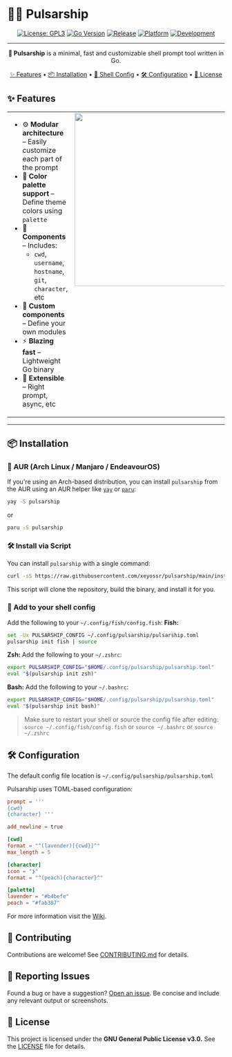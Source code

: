 # 🚀🌠 Pulsarship

<div align="center">
  
<!-- Badges -->
[![License: GPL3](https://img.shields.io/github/license/xeyossr/pulsarship?style=for-the-badge&logo=opensourceinitiative&logoColor=white)](https://github.com/xeyossr/pulsarship/blob/main/LICENSE)
[![Go Version](https://img.shields.io/badge/Go-1.24+-blue?style=for-the-badge&logo=go&logoColor=white)](https://golang.org/dl/)
[![Release](https://img.shields.io/github/v/release/xeyossr/pulsarship?style=for-the-badge&logo=github&logoColor=white&v=1)](https://github.com/xeyossr/pulsarship/releases/latest)
[![Platform](https://img.shields.io/badge/platform-Linux-lightgrey?style=for-the-badge&logo=linux&logoColor=white)](https://www.kernel.org/)
[![Development](https://img.shields.io/badge/development-active-brightgreen?style=for-the-badge&logo=github&logoColor=white)](https://github.com/xeyossr/pulsarship/graphs/commit-activity)

---

**🚀 Pulsarship** is a minimal, fast and customizable shell prompt tool written in Go.

[✨ Features](#-features) • [📦 Installation](#-installation) • [🔧 Shell Config](#-add-to-your-shell-config) • [🛠 Configuration](#-configuration) • [📜 License](#-license)

</div>

## ✨ Features

<table>
  <tr>
    <td valign="top">


- ⚙️ <b>Modular architecture</b> – Easily customize each part of the prompt  
- 🎨 <b>Color palette support</b> – Define theme colors using `palette`  
- 🧩 <b>Components</b> – Includes:
  - `cwd`, `username`, `hostname`, `git`, `character`, etc  
- 🧰 <b>Custom components</b> – Define your own modules  
- ⚡ <b>Blazing fast</b> – Lightweight Go binary  
- 🧪 <b>Extensible</b> – Right prompt, async, etc  

</td>
    <td valign="top">
      <img src="https://github.com/user-attachments/assets/e9ac28f5-a464-4a63-b74a-95968314ff0e" width="400"/>
    </td>
  </tr>
</table>


---

## 📦 Installation
### 🔁 AUR (Arch Linux / Manjaro / EndeavourOS)

If you're using an Arch-based distribution, you can install `pulsarship` from the AUR using an AUR helper like [`yay`](https://github.com/Jguer/yay) or [`paru`](https://github.com/Morganamilo/paru):
```bash
yay -S pulsarship
```
or
```bash
paru -S pulsarship
```

### 🛠️ Install via Script
You can install `pulsarship` with a single command:

```bash
curl -sS https://raw.githubusercontent.com/xeyossr/pulsarship/main/install.sh | bash
```

This script will clone the repository, build the binary, and install it for you.

### 🔧 Add to your shell config
Add the following to your `~/.config/fish/config.fish`:
**Fish:**
```bash
set -Ux PULSARSHIP_CONFIG ~/.config/pulsarship/pulsarship.toml
pulsarship init fish | source
```

**Zsh:**
Add the following to your `~/.zshrc`:
```zsh
export PULSARSHIP_CONFIG="$HOME/.config/pulsarship/pulsarship.toml"
eval "$(pulsarship init zsh)"
```

**Bash:**
Add the following to your `~/.bashrc`:
```bash
export PULSARSHIP_CONFIG="$HOME/.config/pulsarship/pulsarship.toml"
eval "$(pulsarship init bash)"
```

> Make sure to restart your shell or source the config file after editing:   
> `source ~/.config/fish/config.fish` or `source ~/.bashrc` or `source ~/.zshrc`

## 🛠 Configuration
The default config file location is `~/.config/pulsarship/pulsarship.toml`

Pulsarship uses TOML-based configuration:
```toml
prompt = '''
{cwd} 
{character} '''

add_newline = true

[cwd]
format = "^(lavender)[{cwd}]^"
max_length = 5

[character]
icon = "❯"
format = "^(peach){character}^"

[palette]
lavender = "#b4befe"
peach = "#fab387"
```

For more information visit the [Wiki](https://github.com/xeyossr/pulsarship/wiki).

## 🤝 Contributing
Contributions are welcome! See [CONTRIBUTING.md](CONTRIBUTING.md) for details.

## 🐞 Reporting Issues
Found a bug or have a suggestion? [Open an issue](https://github.com/xeyossr/pulsarship/issues). Be concise and include any relevant output or screenshots.

## 📜 License
This project is licensed under the **GNU General Public License v3.0.**
See the [LICENSE](LICENSE) file for details.

